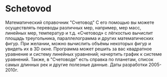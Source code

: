 # Schetovod
Математический справочник "Счетовод"
С его помощью вы можете осуществлять переводы различных мер, например, мер масс, линейных мер, температур и т.д.
«Счетовод» с лёгкостью вычислит площадь треугольника, параллелограмма и других математических фигур.
При желании, можно вычислить объёмы некоторых фигур и увидеть их в 3D окне.
Программа может решить за вас квадратное уравнение и систему линейных уравнений; начертить график к системе уравнений.
Также, в "Счетоводе" есть справка по планетам, список самых длинных рек и другие полезные данные.
Даты разработки 2005-2010г.
